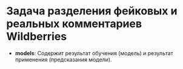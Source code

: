 

# Задача разделения фейковых и реальных комментариев Wildberries
  
* **models**: Содержит результат обучения (модель) и результат применения (предсказания модели).

